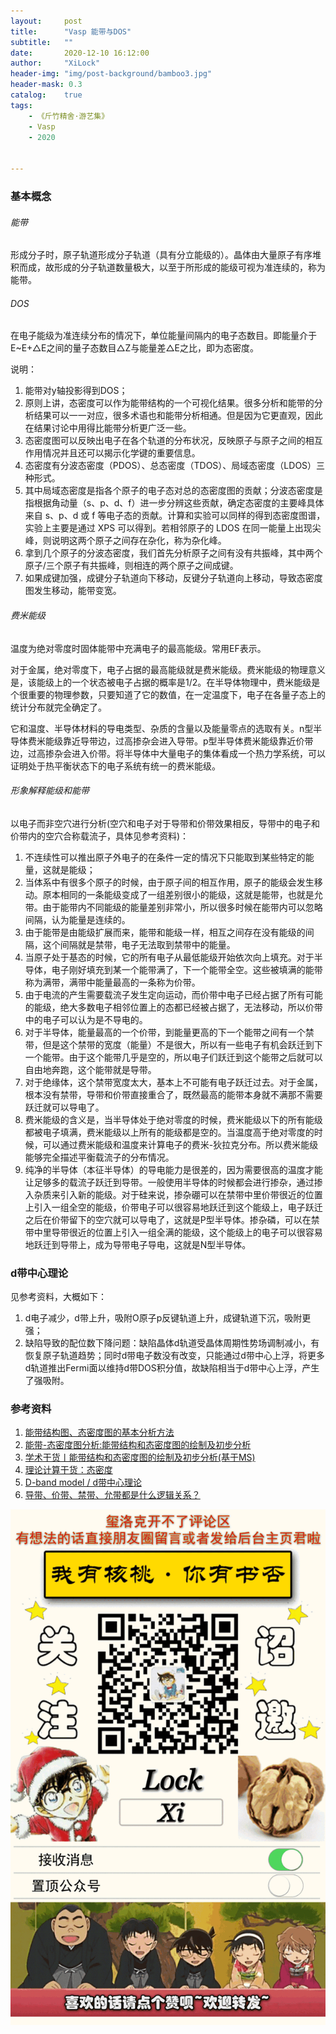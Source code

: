 ```yaml
---
layout:     post
title:      "Vasp 能带与DOS"
subtitle:   ""
date:       2020-12-10 16:12:00
author:     "XiLock"
header-img: "img/post-background/bamboo3.jpg"
header-mask: 0.3
catalog:    true
tags:
    - 《斤竹精舍·游艺集》
    - Vasp
    - 2020


---
```


### 基本概念
###### 能带
形成分子时，原子轨道形成分子轨道（具有分立能级的）。晶体由大量原子有序堆积而成，故形成的分子轨道数量极大，以至于所形成的能级可视为准连续的，称为能带。

###### DOS
在电子能级为准连续分布的情况下，单位能量间隔内的电子态数目。即能量介于E~E+△E之间的量子态数目△Z与能量差△E之比，即为态密度。

说明：
1. 能带对y轴投影得到DOS；
1. 原则上讲，态密度可以作为能带结构的一个可视化结果。很多分析和能带的分析结果可以一一对应，很多术语也和能带分析相通。但是因为它更直观，因此在结果讨论中用得比能带分析更广泛一些。
1. 态密度图可以反映出电子在各个轨道的分布状况，反映原子与原子之间的相互作用情况并且还可以揭示化学键的重要信息。
1. 态密度有分波态密度（PDOS）、总态密度（TDOS）、局域态密度（LDOS）三种形式。
1. 其中局域态密度是指各个原子的电子态对总的态密度图的贡献；分波态密度是指根据角动量（s、p、d、f）进一步分辨这些贡献，确定态密度的主要峰具体来自 s、p、d 或 f 等电子态的贡献。计算和实验可以同样的得到态密度图谱，实验上主要是通过 XPS 可以得到。若相邻原子的 LDOS 在同一能量上出现尖峰，则说明这两个原子之间存在杂化，称为杂化峰。 
1. 拿到几个原子的分波态密度，我们首先分析原子之间有没有共振峰，其中两个原子/三个原子有共振峰，则相连的两个原子之间成键。
1. 如果成键加强，成键分子轨道向下移动，反键分子轨道向上移动，导致态密度图发生移动，能带变宽。

###### 费米能级
温度为绝对零度时固体能带中充满电子的最高能级。常用EF表示。

对于金属，绝对零度下，电子占据的最高能级就是费米能级。费米能级的物理意义是，该能级上的一个状态被电子占据的概率是1/2。在半导体物理中，费米能级是个很重要的物理参数，只要知道了它的数值，在一定温度下，电子在各量子态上的统计分布就完全确定了。

它和温度、半导体材料的导电类型、杂质的含量以及能量零点的选取有关。n型半导体费米能级靠近导带边，过高掺杂会进入导带。p型半导体费米能级靠近价带边，过高掺杂会进入价带。将半导体中大量电子的集体看成一个热力学系统，可以证明处于热平衡状态下的电子系统有统一的费米能级。

###### 形象解释能级和能带
以电子而非空穴进行分析(空穴和电子对于导带和价带效果相反，导带中的电子和价带内的空穴合称载流子，具体见参考资料)：  
1. 不连续性可以推出原子外电子的在条件一定的情况下只能取到某些特定的能量，这就是能级；
1. 当体系中有很多个原子的时候，由于原子间的相互作用，原子的能级会发生移动。原本相同的一条能级变成了一组差别很小的能级，这就是能带，也就是允带。由于能带内不同能级的能量差别非常小，所以很多时候在能带内可以忽略间隔，认为能量是连续的。
1. 由于能带是由能级扩展而来，能带和能级一样，相互之间存在没有能级的间隔，这个间隔就是禁带，电子无法取到禁带中的能量。
1. 当原子处于基态的时候，它的所有电子从最低能级开始依次向上填充。对于半导体，电子刚好填充到某一个能带满了，下一个能带全空。这些被填满的能带称为满带，满带中能量最高的一条称为价带。
1. 由于电流的产生需要载流子发生定向运动，而价带中电子已经占据了所有可能的能级，绝大多数电子相邻位置上的态都已经被占据了，无法移动，所以价带中的电子可以认为是不导电的。
1. 对于半导体，能量最高的一个价带，到能量更高的下一个能带之间有一个禁带，但是这个禁带的宽度（能量）不是很大，所以有一些电子有机会跃迁到下一个能带。由于这个能带几乎是空的，所以电子们跃迁到这个能带之后就可以自由地奔跑，这个能带就是导带。
1. 对于绝缘体，这个禁带宽度太大，基本上不可能有电子跃迁过去。对于金属，根本没有禁带，导带和价带直接重合了，既然最高的能带本身就不满那不需要跃迁就可以导电了。
1. 费米能级的含义是，当半导体处于绝对零度的时候，费米能级以下的所有能级都被电子填满，费米能级以上所有的能级都是空的。当温度高于绝对零度的时候，可以通过费米能级和温度来计算电子的费米-狄拉克分布。所以费米能级能够完全描述平衡载流子的分布情况。
1. 纯净的半导体（本征半导体）的导电能力是很差的，因为需要很高的温度才能让足够多的载流子跃迁到导带。一般使用半导体的时候都会进行掺杂，通过掺入杂质来引入新的能级。对于硅来说，掺杂硼可以在禁带中里价带很近的位置上引入一组全空的能级，价带电子可以很容易地跃迁到这个能级上，电子跃迁之后在价带留下的空穴就可以导电了，这就是P型半导体。掺杂磷，可以在禁带中里导带很近的位置上引入一组全满的能级，这个能级上的电子可以很容易地跃迁到导带上，成为导带电子导电，这就是N型半导体。


### d带中心理论
见参考资料，大概如下：
1. d电子减少，d带上升，吸附O原子p反键轨道上升，成键轨道下沉，吸附更强；
1. 缺陷导致的配位数下降问题：缺陷晶体d轨道受晶体周期性势场调制减小，有恢复原子轨道趋势；同时d带电子数没有改变，只能通过d带中心上浮，将更多d轨道推出Fermi面以维持d带DOS积分值，故缺陷相当于d带中心上浮，产生了强吸附。

### 参考资料
1. [能带结构图、态密度图的基本分析方法](https://mp.weixin.qq.com/s/VoDBASzV4-J706pZJZv2Ww)
1. [能带-态密度图分析:能带结构和态密度图的绘制及初步分析](https://wenku.baidu.com/view/4aba65b70342a8956bec0975f46527d3240ca6b7.html?re=view)
1. [学术干货丨能带结构和态密度图的绘制及初步分析(基于MS)](http://www.cailiaoniu.com/51344.html)
1. [理论计算干货：态密度](https://www.scimall.org.cn/article/detail?id=555575)
1. [D-band model / d带中心理论](http://li-kezhi.site/blog/archives/33)
1. [导带、价带、禁带、允带都是什么逻辑关系？](https://www.zhihu.com/question/31683770)

![](/img/wc-tail.GIF)
